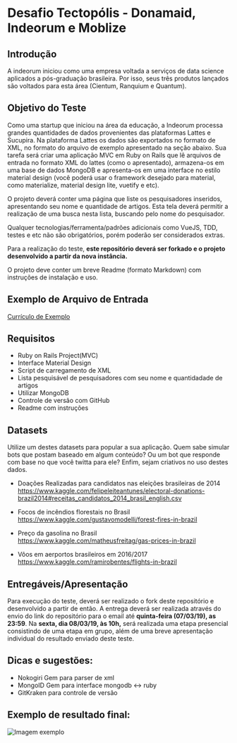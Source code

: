 # Desafio Tectopólis - Donamaid, Indeorum e Moblize

## Introdução
A indeorum iniciou como uma empresa voltada a serviços de data science aplicados a pós-graduação brasileira.
Por isso, seus três produtos lançados são voltados para esta área (Cientum, Ranquium e Quantum).

## Objetivo do Teste

Como uma startup que iniciou na área da educação, a Indeorum processa grandes quantidades de dados provenientes das plataformas Lattes e Sucupira. Na plataforma Lattes os dados são exportados no formato de XML, no formato do arquivo de exemplo apresentado na seção abaixo.
Sua tarefa será criar uma aplicação MVC em Ruby on Rails que lê arquivos de entrada no formato XML do lattes (como o apresentado), armazena-os em uma base de dados MongoDB e apresenta-os em uma interface no estilo material design (você poderá usar o framework desejado para material, como materialize, material design lite, vuetify e etc).

O projeto deverá conter uma página que liste os pesquisadores inseridos, apresentando seu nome e quantidade de artigos. Esta tela deverá permitir a realização de uma busca nesta lista, buscando pelo nome do pesquisador. 

Qualquer tecnologias/ferramenta/padrões adicionais como VueJS, TDD, testes e etc não são obrigatórios, porém poderão ser considerados extras.

Para a realização do teste, **este repositório deverá ser forkado e o projeto desenvolvido a partir da nova instância.**

O projeto deve conter um breve Readme (formato Markdown) com instruções de instalação e uso.

## Exemplo de Arquivo de Entrada
[Currículo de Exemplo](public/researcher_example.xml)

## Requisitos

- Ruby on Rails Project(MVC)
- Interface Material Design
- Script de carregamento de XML
- Lista pesquisável de pesquisadores com seu nome e quantidadade de artigos
- Utilizar MongoDB
- Controle de versão com GitHub
- Readme com instruções

## Datasets

Utilize um destes datasets para popular a sua aplicação. Quem sabe simular bots que postam baseado em algum conteúdo? Ou um bot que responde com base no que você twitta para ele? Enfim, sejam criativos no uso destes dados.

- Doações Realizadas para candidatos nas eleições brasileiras de 2014
https://www.kaggle.com/felipeleiteantunes/electoral-donations-brazil2014#receitas_candidatos_2014_brasil_english.csv

- Focos de incêndios florestais no Brasil
https://www.kaggle.com/gustavomodelli/forest-fires-in-brazil

- Preço da gasolina no Brasil
https://www.kaggle.com/matheusfreitag/gas-prices-in-brazil

- Vôos em aerportos brasileiros em 2016/2017
https://www.kaggle.com/ramirobentes/flights-in-brazil 


## Entregáveis/Apresentação

Para execução do teste, deverá ser realizado o fork deste repositório e desenvolvido a partir de então.
A entrega deverá ser realizada através do envio do link do repositório para o email até **quinta-feira (07/03/19), as 23:59**.
Na **sexta, dia 08/03/19, às 10h,** será realizada uma etapa presencial consistindo de uma etapa em grupo, além de uma breve apresentação individual do resultado enviado deste teste.

## Dicas e sugestões:

- Nokogiri Gem para parser de xml
- MongoID Gem para interface mongodb <-> ruby 
- GitKraken para controle de versão

## Exemplo de resultado final:
![Imagem exemplo](img/screen_example.png)
